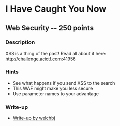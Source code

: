 # I Have Caught You Now

## Web Security -- 250 points

### Description

XSS is a thing of the past! Read all about it here: http://challenge.acictf.com:41956

### Hints

* See what happens if you send XSS to the search
* This WAF might make you less secure
* Use parameter names to your advantage


### Write-up

- [Write-up by welchbj](https://github.com/welchbj/ctf/tree/master/writeups/2020/CyberStakes/i-have-caught-you-now)
